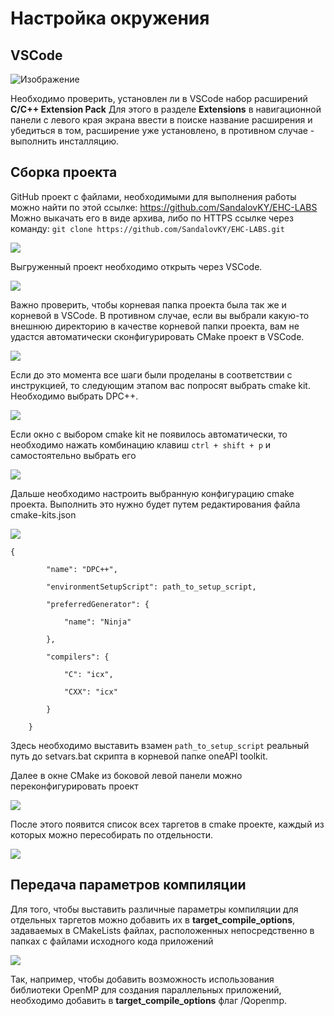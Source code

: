 # Настройка окружения
## VSCode

![Изображение](../docs/Pasted%20image%2020250302014749.png)

Необходимо проверить, установлен ли в VSCode набор расширений **C/C++ Extension Pack**
Для этого в разделе **Extensions** в навигационной панели с левого края экрана ввести в поиске название расширения и убедиться в том, расширение уже установлено, в противном случае - выполнить инсталляцию.

## Сборка проекта

GitHub проект с файлами, необходимыми для выполнения работы можно найти по этой ссылке: https://github.com/SandalovKY/EHC-LABS
Можно выкачать его в виде архива, либо по HTTPS ссылке через команду:
`git clone https://github.com/SandalovKY/EHC-LABS.git`

![](../docs/Pasted%20image%2020250302015503.png)

Выгруженный проект необходимо открыть через VSCode. 

![](../docs/Pasted%20image%2020250302015653.png)

Важно проверить, чтобы корневая папка проекта была так же и корневой в VSCode. В противном случае, если вы выбрали какую-то внешнюю директорию в качестве корневой папки проекта, вам не удастся автоматически сконфигурировать CMake проект в VSCode.

![](../docs/Pasted%20image%2020250302015735.png)

Если до это момента все шаги были проделаны в соответствии с инструкцией, то следующим этапом вас попросят выбрать cmake kit. Необходимо выбрать DPC++.

![](../docs/Pasted%20image%2020250302020020.png)

Если окно с выбором cmake kit не появилось автоматически, то необходимо нажать комбинацию клавиш `ctrl + shift + p` и самостоятельно выбрать его

![](../docs/Pasted%20image%2020250302051035.png)

Дальше необходимо настроить выбранную конфигурацию cmake проекта. Выполнить это нужно будет путем редактирования файла cmake-kits.json

![](../docs/Pasted%20image%2020250302051356.png)

```
{

        "name": "DPC++",

        "environmentSetupScript": path_to_setup_script,

        "preferredGenerator": {

            "name": "Ninja"

        },

        "compilers": {

            "C": "icx",

            "CXX": "icx"

        }

    }
```

Здесь необходимо выставить взамен `path_to_setup_script` реальный путь до setvars.bat скрипта в корневой папке oneAPI toolkit.

Далее в окне CMake из боковой левой панели можно переконфигурировать проект

![](../docs/Pasted%20image%2020250302051630.png)

После этого появится список всех таргетов в cmake проекте, каждый из которых можно пересобирать по отдельности. 

![](../docs/Pasted%20image%2020250302051839.png)

## Передача параметров компиляции

Для того, чтобы выставить различные параметры компиляции для отдельных таргетов можно добавить их в **target_compile_options**, задаваемых в CMakeLists файлах, расположенных непосредственно в папках с файлами исходного кода приложений

![](../docs/Pasted%20image%2020250302102202.png)

Так, например, чтобы добавить возможность использования библиотеки OpenMP для создания параллельных приложений, необходимо добавить в **target_compile_options** флаг /Qopenmp.


